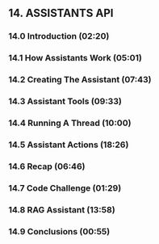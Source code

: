 ## 14. ASSISTANTS API

### 14.0 Introduction (02:20)

### 14.1 How Assistants Work (05:01)

### 14.2 Creating The Assistant (07:43)

### 14.3 Assistant Tools (09:33)

### 14.4 Running A Thread (10:00)

### 14.5 Assistant Actions (18:26)

### 14.6 Recap (06:46)

### 14.7 Code Challenge (01:29)

### 14.8 RAG Assistant (13:58)

### 14.9 Conclusions (00:55)
